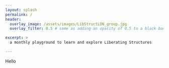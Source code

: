 ```yaml
---
layout: splash
permalink: /
header:
  overlay_image: /assets/images/LibStructLDN_group.jpg
  overlay_filter: 0.5 # same as adding an opacity of 0.5 to a black background

excerpt: >
  a monthly playground to learn and explore Liberating Structures 

---
```


Hello
